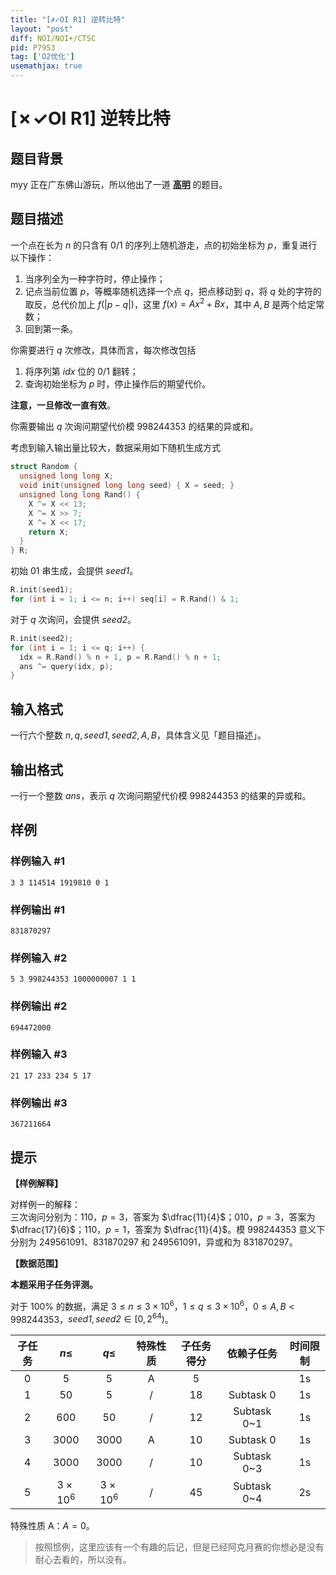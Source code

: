 ```yaml
---
title: "[✗✓OI R1] 逆转比特"
layout: "post"
diff: NOI/NOI+/CTSC
pid: P7953
tag: ['O2优化']
usemathjax: true
---
```


# [✗✓OI R1] 逆转比特
## 题目背景

myy 正在广东佛山游玩，所以他出了一道 [**高明**](https://baike.baidu.com/item/%E9%AB%98%E6%98%8E%E5%8C%BA/7747108?fr=aladdin) 的题目。
## 题目描述

一个点在长为 $n$ 的只含有 0/1 的序列上随机游走，点的初始坐标为 $p$，重复进行以下操作：
1. 当序列全为一种字符时，停止操作；
2. 记点当前位置 $p$，等概率随机选择一个点 $q$，把点移动到 $q$，将 $q$ 处的字符的取反，总代价加上 $f(|p-q|)$，这里 $f(x)=Ax^2+Bx$，其中 $A,B$ 是两个给定常数；
3. 回到第一条。

你需要进行 $q$ 次修改，具体而言，每次修改包括
1. 将序列第 $\mathit{idx}$ 位的 0/1 翻转；
2. 查询初始坐标为 $p$ 时，停止操作后的期望代价。

**注意，一旦修改一直有效**。

你需要输出 $q$ 次询问期望代价模 $998244353$ 的结果的异或和。

考虑到输入输出量比较大，数据采用如下随机生成方式
```cpp
struct Random {
  unsigned long long X;
  void init(unsigned long long seed) { X = seed; }
  unsigned long long Rand() {
    X ^= X << 13;
    X ^= X >> 7;
    X ^= X << 17;
    return X;
  }
} R;
```
初始 01 串生成，会提供 $\mathit{seed1}$。
```cpp
R.init(seed1);
for (int i = 1; i <= n; i++) seq[i] = R.Rand() & 1;
```
对于 $q$ 次询问，会提供 $\mathit{seed2}$。
```cpp
R.init(seed2);
for (int i = 1; i <= q; i++) {
  idx = R.Rand() % n + 1, p = R.Rand() % n + 1;
  ans ^= query(idx, p);
}
```
## 输入格式

一行六个整数 $n,q,\mathit{seed1},\mathit{seed2},A,B$，具体含义见「题目描述」。
## 输出格式

一行一个整数 $\mathit{ans}$，表示 $q$ 次询问期望代价模 $998244353$ 的结果的异或和。
## 样例

### 样例输入 #1
```
3 3 114514 1919810 0 1
```
### 样例输出 #1
```
831870297
```
### 样例输入 #2
```
5 3 998244353 1000000007 1 1
```
### 样例输出 #2
```
694472000
```
### 样例输入 #3
```
21 17 233 234 5 17
```
### 样例输出 #3
```
367211664
```
## 提示

**【样例解释】**

对样例一的解释：  
三次询问分别为：$110$，$p=3$，答案为 $\dfrac{11}{4}$；$010$，$p=3$，答案为 $\dfrac{17}{6}$；$110$，$p=1$，答案为 $\dfrac{11}{4}$。模 $998244353$ 意义下分别为 $249561091$、$831870297$ 和 $249561091$，异或和为 $831870297$。

**【数据范围】**

**本题采用子任务评测。**

对于 $100\%$ 的数据，满足 $3 \leq n \leq 3\times10^6$，$1 \leq q \leq 3\times10^6$，$0 \leq A, B < 998244353$，$\mathit{seed1}, \mathit{seed2}\in [0, 2^{64})$。

| 子任务  |  $n\le$   |  $q\le$ | 特殊性质  | 子任务得分  | 依赖子任务 | 时间限制 |
| :----: | :-----: | :-----: | :------: | :-------: |:----:|:----:|
|   0    |    $5$    |     $5$   |    A     |      5    || 1s |
|   1    |    $50$   |     $5$   |    /     |     18    |Subtask 0| 1s |
|   2    |   $600$   |    $50$   |    /     |     12    |Subtask 0~1| 1s |
|   3    |   $3000$  |   $3000$  |    A     |     10    |Subtask 0| 1s |
|   4    |   $3000$  |  $3000$  |    /     |     10    |Subtask 0~3| 1s |
|   5    | $3\times10^6$ | $3\times10^6$ |    /     |     45    |Subtask 0~4| 2s |

特殊性质 A：$A = 0$。

> 按照惯例，这里应该有一个有趣的后记，但是已经阿克月赛的你想必是没有耐心去看的，所以没有。

